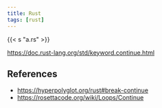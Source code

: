 ```yaml
---
title: Rust
tags: [rust]
---
```


{{< s "a.rs" >}}

<https://doc.rust-lang.org/std/keyword.continue.html>

## References

- <https://hyperpolyglot.org/rust#break-continue>
- <https://rosettacode.org/wiki/Loops/Continue>
